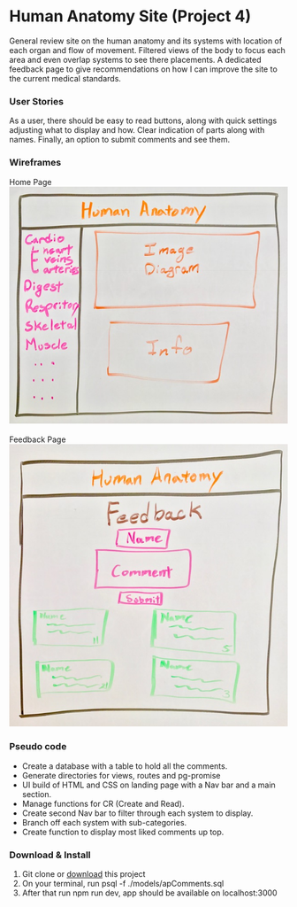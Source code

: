# Human Anatomy Site (Project 4)
 
General review site on the human anatomy and its systems with location of each organ and flow of movement. Filtered views of the body to focus each area and even overlap systems to see there placements. A dedicated feedback page to give recommendations on how I can improve the site to the current medical standards.
 
### User Stories
 
As a user, there should be easy to read buttons, along with quick settings adjusting what to display and how.
Clear indication of parts along with names. Finally, an option to submit comments and see them.
 
### Wireframes

Home Page<br>
![](images/apHome.jpg)
<br><br>
Feedback Page<br>
![](images/apComments.jpg)
<br>

### Pseudo code

* Create a database with a table to hold all the comments.
* Generate directories for views, routes and pg-promise
* UI build of HTML and CSS on landing page with a Nav bar and a main section.
* Manage functions for CR (Create and Read).
* Create second Nav bar to filter through each system to display.
* Branch off each system with sub-categories.
* Create function to display most liked comments up top.
 
### Download & Install

1. Git clone or [download](https://github.com/ericVargas/Project4) this project
2. On your terminal, run psql -f ./models/apComments.sql
3. After that run npm run dev, app should be available on localhost:3000

